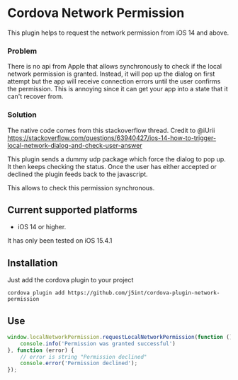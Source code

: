 # Cordova Network Permission

This plugin helps to request the network permission from iOS 14 and above.

### Problem

There is no api from Apple that allows synchronously to check if the 
local network permission is granted. Instead, it will pop up the dialog on first attempt but the app
will receive connection errors until the user confirms the permission. This is annoying since it can
get your app into a state that it can't recover from. 

### Solution

The native code comes from this stackoverflow thread. Credit to @iUrii
https://stackoverflow.com/questions/63940427/ios-14-how-to-trigger-local-network-dialog-and-check-user-answer

This plugin sends a dummy udp package which force the dialog to pop up. It then keeps checking the status.
Once the user has either accepted or declined the plugin feeds back to the javascript. 

This allows to check this permission synchronous.

## Current supported platforms

- iOS 14 or higher.

It has only been tested on iOS 15.4.1

## Installation

Just add the cordova plugin to your project

`cordova plugin add https://github.com/j5int/cordova-plugin-network-permission`

## Use

```javascript
window.localNetworkPermission.requestLocalNetworkPermission(function () {
    console.info('Permission was granted successful')
}, function (error) {
    // error is string "Permission declined"
    console.error('Permission declined');
});
```